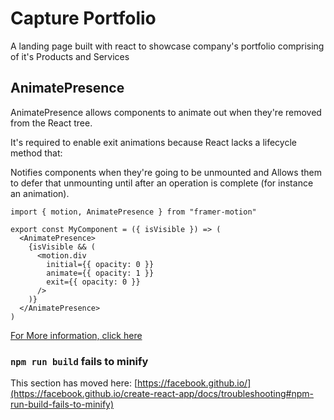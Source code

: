 # Capture Portfolio

A landing page built with react to showcase company's portfolio comprising of it's Products and Services



## AnimatePresence

AnimatePresence allows components to animate out when they're removed from the React tree.

It's required to enable exit animations because React lacks a lifecycle method that:

Notifies components when they're going to be unmounted and
Allows them to defer that unmounting until after an operation is complete (for instance an animation).

```
import { motion, AnimatePresence } from "framer-motion"

export const MyComponent = ({ isVisible }) => (
  <AnimatePresence>
    {isVisible && (
      <motion.div
        initial={{ opacity: 0 }}
        animate={{ opacity: 1 }}
        exit={{ opacity: 0 }}
      />
    )}
  </AnimatePresence>
)
```


[For More information, click here](https://www.framer.com/docs/animate-presence/)


### `npm run build` fails to minify

This section has moved here: [https://facebook.github.io/](https://facebook.github.io/create-react-app/docs/troubleshooting#npm-run-build-fails-to-minify)
